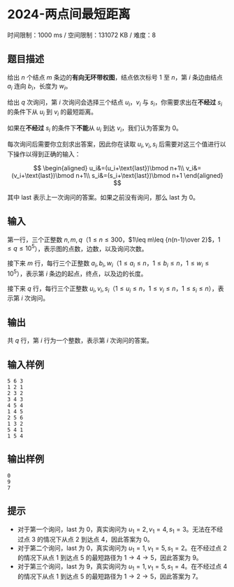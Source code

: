 # 2024-两点间最短距离

时间限制：1000 ms / 空间限制：131072 KB / 难度：8

## 题目描述

给出 $n$ 个结点 $m$ 条边的**有向无环带权图**，结点依次标号 $1$ 至 $n$，第 $i$ 条边由结点 $a_i$ 连向 $b_i$，长度为 $w_i$。

给出 $q$ 次询问，第 $i$ 次询问会选择三个结点 $u_i$，$v_i$ 与 $s_i$，你需要求出在**不经过** $s_i$ 的条件下从 $u_i$ 到 $v_i$ 的最短距离。

如果在**不经过** $s_i$ 的条件下**不能**从 $u_i$ 到达 $v_i$，我们认为答案为 $0$。

每次询问后需要你立刻求出答案，因此你在读取 $u_i,v_i,s_i$ 后需要对这三个值进行以下操作以得到正确的输入：

$$
\begin{aligned}
u_i&=(u_i+\text{last})\bmod n+1\\
v_i&=(v_i+\text{last})\bmod n+1\\
s_i&=(s_i+\text{last})\bmod n+1
\end{aligned}
$$

其中 $\text{last}$ 表示上一次询问的答案。如果之前没有询问，那么 $\text{last}$ 为 $0$。

## 输入

第一行，三个正整数 $n,m,q$（$1\leq n\leq 300$，$1\leq m\leq {n(n-1)\over 2}$，$1\leq q\leq 10^5$），表示图的点数，边数，以及询问次数。

接下来 $m$ 行，每行三个正整数 $a_i,b_i,w_i$（$1\leq a_i\leq n$，$1\leq b_i\leq n$，$1\leq w_i\leq 10^5$），表示第 $i$ 条边的起点，终点，以及边的长度。

接下来 $q$ 行，每行三个正整数 $u_i,v_i,s_i$（$1\leq u_i\leq n$，$1\leq v_i\leq n$，$1\leq s_i\leq n$），表示第 $i$ 次询问。

## 输出

共 $q$ 行，第 $i$ 行为一个整数，表示第 $i$ 次询问的答案。

## 输入样例

    5 6 3
    1 2 1
    2 3 2
    3 4 3
    4 5 4
    1 4 5
    2 5 6
    1 3 2
    5 4 1
    1 5 4

## 输出样例

    0
    9
    7

## 提示

+ 对于第一个询问，$\text{last}$ 为 $0$，真实询问为 $u_1=2,v_1=4,s_1=3$。无法在不经过点 $3$ 的情况下从点 $2$ 到达点 $4$，因此答案为 $0$。
+ 对于第二个询问，$\text{last}$ 为 $0$，真实询问为 $u_1=1,v_1=5,s_1=2$。在不经过点 $2$ 的情况下从点 $1$ 到达点 $5$ 的最短路径为 $1\rightarrow 4\rightarrow 5$，因此答案为 $9$。
+ 对于第三个询问，$\text{last}$ 为 $9$，真实询问为 $u_1=1,v_1=5,s_1=4$。在不经过点 $4$ 的情况下从点 $1$ 到达点 $5$ 的最短路径为 $1\rightarrow 2\rightarrow 5$，因此答案为 $7$。
